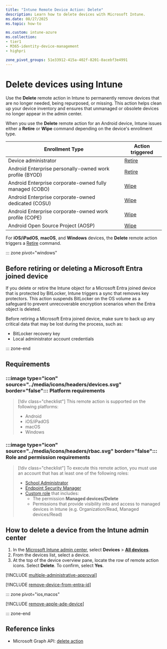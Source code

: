 ```yaml
---
title: "Intune Remote Device Action: Delete"
description: Learn how to delete devices with Microsoft Intune.
ms.date: 08/27/2025
ms.topic: how-to

ms.custom: intune-azure
ms.collection:
- tier1
- M365-identity-device-management
- highpri

zone_pivot_groups: 51e33912-415a-402f-8201-8acebf3e4991
---
```


# Delete devices using Intune

Use the **Delete** remote action in Intune to permanently remove devices that are no longer needed, being repurposed, or missing. This action helps clean up your device inventory and ensures that unmanaged or obsolete devices no longer appear in the admin center.

When you use the **Delete** remote action for an Android device, Intune issues either a **Retire** or **Wipe** command depending on the device's enrollment type.

| Enrollment Type                                         | Action triggered           |
|---------------------------------------------------------|----------------------------|
| Device administrator                                    | [Retire](device-retire.md) |
| Android Enterprise personally-owned work profile (BYOD) | [Retire](device-retire.md) |
| Android Enterprise corporate-owned fully managed (COBO) | [Wipe](device-wipe.md)     |
| Android Enterprise corporate-owned dedicated (COSU)     | [Wipe](device-wipe.md)     |
| Android Enterprise corporate-owned work profile (COPE)  | [Wipe](device-wipe.md)     |
| Android Open Source Project (AOSP)                      | [Wipe](device-wipe.md)     |

For **iOS/iPadOS**, **macOS**, and **Windows** devices, the **Delete** remote action triggers a [Retire](device-retire.md) command.

::: zone pivot="windows"

## Before retiring or deleting a Microsoft Entra joined device

If you delete or retire the Intune object for a Microsoft Entra joined device that is protected by BitLocker, Intune triggers a sync that removes key protectors. This action suspends BitLocker on the OS volume as a safeguard to prevent unrecoverable encryption scenarios when the Entra object is deleted.

Before retiring a Microsoft Entra joined device, make sure to back up any critical data that may be lost during the process, such as:

- BitLocker recovery key
- Local administrator account credentials

::: zone-end

## Requirements

### :::image type="icon" source="../media/icons/headers/devices.svg" border="false"::: Platform requirements

> [!div class="checklist"]
> This remote action is supported on the following platforms:
>
> - Android
> - iOS/iPadOS
> - macOS
> - Windows

### :::image type="icon" source="../media/icons/headers/rbac.svg" border="false"::: Role and permission requirements

> [!div class="checklist"]
> To execute this remote action, you must use an account that has at least one of the following roles:
>
> - [School Administrator][INT-R2]
> - [Endpoint Security Manager][INT-R4]
> - [Custom role][INT-RC] that includes:
>   - The permission **Managed devices/Delete**
>   - Permissions that provide visibility into and access to managed devices in Intune (e.g. Organization/Read, Managed devices/Read)

## How to delete a device from the Intune admin center

1. In the [Microsoft Intune admin center][INT-AC], select **Devices** > [**All devices**][INT-ALLD].
1. From the devices list, select a device.
1. At the top of the device overview pane, locate the row of remote action icons. Select **Delete**. To confirm, select **Yes**.

[!INCLUDE [multiple-administrative-approval](includes/multiple-administrative-approval.md)]

[!INCLUDE [remove-device-from-entra-id](includes/remove-device-from-entra-id.md)]

::: zone pivot="ios,macos"

[!INCLUDE [remove-apple-ade-device](includes/remove-apple-ade-device.md)]

::: zone-end


## Reference links

- Microsoft Graph API: [delete action][GRAPH-1]

<!--links-->

<!-- admin center links -->

[INT-AC]: https://go.microsoft.com/fwlink/?linkid=2109431
[INT-ALLD]: https://go.microsoft.com/fwlink/?linkid=2333814

<!-- role links -->

[INT-R1]: /intune/intune-service/fundamentals/role-based-access-control-reference#help-desk-operator
[INT-R2]: /intune/intune-service/fundamentals/role-based-access-control-reference#school-administrator
[INT-R4]: /intune/intune-service/fundamentals/role-based-access-control-reference#endpoint-security-manager
[INT-RC]: /intune/intune-service/fundamentals/create-custom-role

<!-- API links -->

[GRAPH-1]: /graph/api/intune-devices-manageddevice-cleanwindowsdevice

[CSP-1]: /windows/client-management/mdm/cleanpc-csp